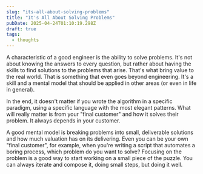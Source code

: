 ```yaml
---
slug: "its-all-about-solving-problems"
title: "It's All About Solving Problems"
pubDate: 2025-04-24T01:10:19.298Z
draft: true
tags:
  - thoughts
---
```


A characteristic of a good engineer is the ability to solve problems. It's not about knowing the answers to every question,
but rather about having the skills to find solutions to the problems that arise. That's what bring value to the real world.
That is something that even goes beyond engineering. It's a skill and a mental model that should be applied in other areas (or even in life in general).

In the end, it doesn't matter if you wrote the algorithm in a specific paradigm, using a specific language with the most elegant patterns.
What will really matter is from your "final customer" and how it solves their problem. It always depends in your customer.

A good mental model is breaking problems into small, deliverable solutions and how much valuation has on its delivering. Even you can be your own
"final customer", for example, when you're writing a script that automates a boring process, which problem do you want to solve? Focusing on the problem
is a good way to start working on a small piece of the puzzle. You can always iterate and compose it, doing small steps, but doing it well.
